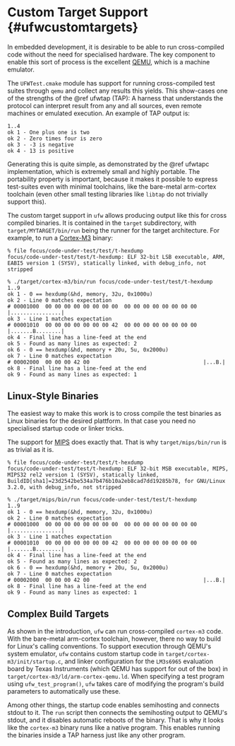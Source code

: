 # Custom Target Support {#ufwcustomtargets}

In embedded development, it is desirable to be able to run cross-compiled code
without the need for specialised hardware. The key component to enable this
sort of process is the excellent [QEMU](https://www.qemu.org), which is a
machine emulator.

The `UFWTest.cmake` module has support for running cross-compiled test suites
through `qemu` and collect any results this yields. This show-cases one of the
strengths of the @ref ufwtap (TAP): A harness that understands the protocol can
interpret result from any and all sources, even remote machines or emulated
execution. An example of TAP output is:

```
1..4
ok 1 - One plus one is two
ok 2 - Zero times four is zero
ok 3 - -3 is negative
ok 4 - 13 is positive
```

Generating this is quite simple, as demonstrated by the @ref ufwtapc
implementation, which is extremely small and highly portable. The portability
property is important, because it makes it possible to express test-suites even
with minimal toolchains, like the bare-metal arm-cortex toolchain (even other
small testing libraries like `libtap` do not trivially support this).

The custom target support in `ufw` allows producing output like this for cross
compiled binaries. It is contained in the `target` subdirectory, with
`target/MYTARGET/bin/run` being the runner for the target architecture. For
example, to run a
[Cortex-M3](https://www.arm.com/products/silicon-ip-cpu/cortex-m/cortex-m3)
binary:

```
% file focus/code-under-test/test/t-hexdump
focus/code-under-test/test/t-hexdump: ELF 32-bit LSB executable, ARM, EABI5 version 1 (SYSV), statically linked, with debug_info, not stripped

% ./target/cortex-m3/bin/run focus/code-under-test/test/t-hexdump
1..9
ok 1 - 0 == hexdump(&hd, memory, 32u, 0x1000u)
ok 2 - Line 0 matches expectation
# 00001000  00 00 00 00 00 00 00 00  00 00 00 00 00 00 00 00  |................|
ok 3 - Line 1 matches expectation
# 00001010  00 00 00 00 00 00 00 42  00 00 00 00 00 00 00 00  |.......B........|
ok 4 - Final line has a line-feed at the end
ok 5 - Found as many lines as expected: 2
ok 6 - 0 == hexdump(&hd, memory + 20u, 5u, 0x2000u)
ok 7 - Line 0 matches expectation
# 00002000  00 00 00 42 00                                    |...B.|
ok 8 - Final line has a line-feed at the end
ok 9 - Found as many lines as expected: 1

```


## Linux-Style Binaries

The easiest way to make this work is to cross compile the test binaries as
Linux binaries for the desired plattform. In that case you need no specialised
startup code or linker tricks.

The support for [MIPS](https://en.wikipedia.org/wiki/MIPS_architecture) does
exactly that. That is why `target/mips/bin/run` is as trivial as it is.

```
% file focus/code-under-test/test/t-hexdump
focus/code-under-test/test/t-hexdump: ELF 32-bit MSB executable, MIPS, MIPS32 rel2 version 1 (SYSV), statically linked, BuildID[sha1]=23d2542be534a7b476b10a2eb8cad7dd19285b78, for GNU/Linux 3.2.0, with debug_info, not stripped

% ./target/mips/bin/run focus/code-under-test/test/t-hexdump
1..9
ok 1 - 0 == hexdump(&hd, memory, 32u, 0x1000u)
ok 2 - Line 0 matches expectation
# 00001000  00 00 00 00 00 00 00 00  00 00 00 00 00 00 00 00  |................|
ok 3 - Line 1 matches expectation
# 00001010  00 00 00 00 00 00 00 42  00 00 00 00 00 00 00 00  |.......B........|
ok 4 - Final line has a line-feed at the end
ok 5 - Found as many lines as expected: 2
ok 6 - 0 == hexdump(&hd, memory + 20u, 5u, 0x2000u)
ok 7 - Line 0 matches expectation
# 00002000  00 00 00 42 00                                    |...B.|
ok 8 - Final line has a line-feed at the end
ok 9 - Found as many lines as expected: 1
```


## Complex Build Targets

As shown in the introduction, `ufw` can run cross-compiled `cortex-m3` code.
With the bare-metal arm-cortex toolchain, however, there no way to build for
Linux's calling conventions. To support execution through QEMU's system
emulator, `ufw` contains custom startup code in
`target/cortex-m3/init/startup.c`, and linker configuration for the `LM3s6965`
evaluation board by Texas Instruments (which QEMU has support for out of the
box) in `target/cortex-m3/ld/arm-cortex-qemu.ld`. When specifying a test
program using `ufw_test_program()`, `ufw` takes care of modifying the program's
build parameters to automatically use these.

Among other things, the startup code enables semihosting and connects stdout to
it. The `run` script then connects the semihosting output to QEMU's stdout, and
it disables automatic reboots of the binary. That is why it looks like the
`cortex-m3` binary runs like a native program. This enables running the
binaries inside a TAP harness just like any other program.

